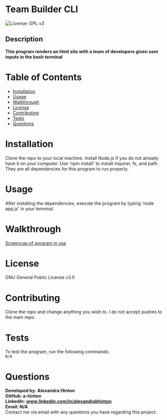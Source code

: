 
# Team Builder CLI
![License: GPL v3](https://img.shields.io/badge/License-GPLv3-blue.svg)

## Description
**This program renders an html site with a team of developers given user inputs in the bash terminal**

# Table of Contents

* [Installation](#installation)
* [Usage](#usage)
* [Walkthrough](#walkthrough)
* [License](#license)
* [Contributing](#contributing)
* [Tests](#tests)
* [Questions ](#questions)

# Installation
Clone the repo to your local machine. Install Node.js if you do not already have it on your computer. Use 'npm install' to install inquirer, fs, and path. They are all dependencies for this program to run properly.

# Usage
After installing the dependencies, execute the program by typing 'node app.js' in your terminal.

# Walkthrough
[Screencap of program in use](https://drive.google.com/file/d/1EBrWEN5lR4_UNccoFmZr1i7sObhUF8eG/view)

# License
GNU General Public License v3.0

# Contributing
Clone the repo and change anything you wish to. I do not accept pushes to the main repo.

# Tests
To test the program, run the following commands: <br>
```N/A```

# Questions
**Developed by: Alexandra Hinton** <br>
**GitHub: a-hinton** <br>
**LinkedIn: www.linkedin.com/in/alexandrakhinton** <br>
**Email: N/A** <br>
Contact me via email with any questions you have regarding this project.